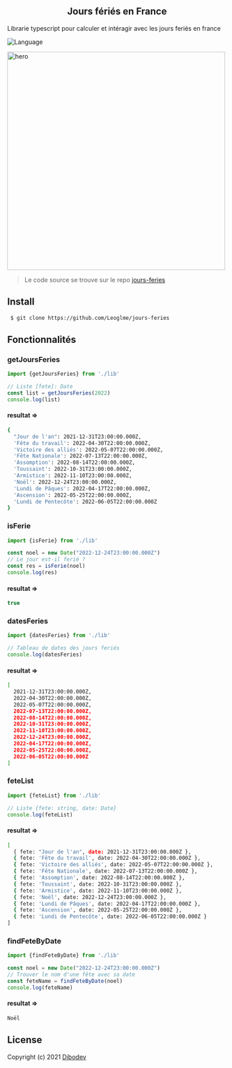 <h2 align="center">Jours fériés en France</h2>

<p>
 Librarie typescript pour calculer et intéragir avec les jours feriés en france 
</p>


![Language](https://img.shields.io/badge/language-typescript-blue.svg?style=flat)

<img alt="hero" height="500" src="https://dibodev-files.s3.eu-west-3.amazonaws.com/Capture+d%E2%80%99%C3%A9cran+2022-05-09+201917.jpg">



> Le code source se trouve sur le repo [jours-feries](https://github.com/Leoglme/jours-feries)

## Install

   ```sh
    $ git clone https://github.com/Leoglme/jours-feries
   ```

## Fonctionnalités

### getJoursFeries

```ts
import {getJoursFeries} from './lib'

// Liste [fete]: Date
const list = getJoursFeries(2022)
console.log(list)
```
#### resultat =>
```sh
{
  "Jour de l'an": 2021-12-31T23:00:00.000Z,
  'Fête du travail': 2022-04-30T22:00:00.000Z,
  'Victoire des alliés': 2022-05-07T22:00:00.000Z,
  'Fête Nationale': 2022-07-13T22:00:00.000Z,
  'Assomption': 2022-08-14T22:00:00.000Z,
  'Toussaint': 2022-10-31T23:00:00.000Z,
  'Armistice': 2022-11-10T23:00:00.000Z,
  'Noël': 2022-12-24T23:00:00.000Z,
  'Lundi de Pâques': 2022-04-17T22:00:00.000Z,
  'Ascension': 2022-05-25T22:00:00.000Z,
  'Lundi de Pentecôte': 2022-06-05T22:00:00.000Z
}
```
### isFerie
```ts
import {isFerie} from './lib'

const noel = new Date("2022-12-24T23:00:00.000Z")
// Le jour est-il ferié ?
const res = isFerie(noel)
console.log(res)
```
#### resultat =>
```js
true
```
### datesFeries
```ts
import {datesFeries} from './lib'

// Tableau de dates des jours feriés
console.log(datesFeries)
```
#### resultat =>
```sh
[                          
  2021-12-31T23:00:00.000Z,
  2022-04-30T22:00:00.000Z,
  2022-05-07T22:00:00.000Z,
  2022-07-13T22:00:00.000Z,
  2022-08-14T22:00:00.000Z,
  2022-10-31T23:00:00.000Z,
  2022-11-10T23:00:00.000Z,
  2022-12-24T23:00:00.000Z,
  2022-04-17T22:00:00.000Z,
  2022-05-25T22:00:00.000Z,
  2022-06-05T22:00:00.000Z 
]                  
```
### feteList
```ts
import {feteList} from './lib'

// Liste {fete: string, date: Date}
console.log(feteList)
```
#### resultat =>
```sh
[
  { fete: "Jour de l'an", date: 2021-12-31T23:00:00.000Z },
  { fete: 'Fête du travail', date: 2022-04-30T22:00:00.000Z },
  { fete: 'Victoire des alliés', date: 2022-05-07T22:00:00.000Z },
  { fete: 'Fête Nationale', date: 2022-07-13T22:00:00.000Z },
  { fete: 'Assomption', date: 2022-08-14T22:00:00.000Z },
  { fete: 'Toussaint', date: 2022-10-31T23:00:00.000Z },
  { fete: 'Armistice', date: 2022-11-10T23:00:00.000Z },
  { fete: 'Noël', date: 2022-12-24T23:00:00.000Z },
  { fete: 'Lundi de Pâques', date: 2022-04-17T22:00:00.000Z },
  { fete: 'Ascension', date: 2022-05-25T22:00:00.000Z },
  { fete: 'Lundi de Pentecôte', date: 2022-06-05T22:00:00.000Z }
]                 
```
### findFeteByDate
```ts
import {findFeteByDate} from './lib'

const noel = new Date("2022-12-24T23:00:00.000Z")
// Trouver le nom d'une fête avec sa date
const feteName = findFeteByDate(noel)
console.log(feteName)
```
#### resultat =>
```sh
Noël                
```

 

## License

Copyright (c) 2021 [Dibodev](https://dibodev.com/)

